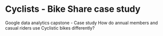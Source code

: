 # Cyclists - Bike Share case study
Google data analytics capstone - Case study
How do annual members and casual riders use Cyclistic bikes differently?
